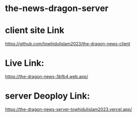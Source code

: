 # the-news-dragon-server

# client site Link
https://github.com/towhidulislam2023/the-dragon-news-client

# Live Link: 
https://the-dragon-news-3bfb4.web.app/ 

# server Deoploy Link: 
https://the-dragon-news-server-towhidulislam2023.vercel.app/
